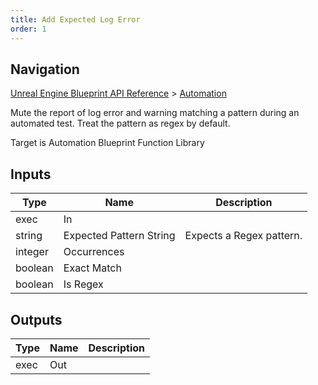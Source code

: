 ```yaml
---
title: Add Expected Log Error
order: 1
---
```

## Navigation

[Unreal Engine Blueprint API Reference](https://dev.epicgames.com/documentation/en-us/unreal-engine/BlueprintAPI) > [Automation](https://dev.epicgames.com/documentation/en-us/unreal-engine/BlueprintAPI/Automation)

Mute the report of log error and warning matching a pattern during an automated test. Treat the pattern as regex by default.

Target is Automation Blueprint Function Library

## Inputs

| Type | Name | Description |
| --- | --- | --- |
| exec | In |  |
| string | Expected Pattern String | Expects a Regex pattern. |
| integer | Occurrences |  |
| boolean | Exact Match |  |
| boolean | Is Regex |  |

## Outputs

| Type | Name | Description |
| --- | --- | --- |
| exec | Out |  |
